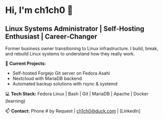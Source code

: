 # Hi, I'm ch1ch0 👋

## Linux Systems Administrator | Self-Hosting Enthusiast | Career-Changer

Former business owner transitioning to Linux infrastructure. I build, break, and rebuild Linux systems to understand how they really work.

🔧 **Current Projects:**
- Self-hosted Forgejo Git server on Fedora Asahi
- Nextcloud with MariaDB backend
- Automated backup solutions with rsync & systemd

💻 **Tech Stack:**
Fedora Linux | Bash | Git | MariaDB | Apache | Docker (learning)

📫 **Contact:** Phone # by Request  | ch1ch0@duck.com | [LinkedIn]

